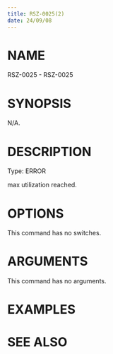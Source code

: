 ```yaml
---
title: RSZ-0025(2)
date: 24/09/08
---
```


# NAME

RSZ-0025 - RSZ-0025

# SYNOPSIS

N/A.

# DESCRIPTION

Type: ERROR

max utilization reached.

# OPTIONS

This command has no switches.

# ARGUMENTS

This command has no arguments.

# EXAMPLES

# SEE ALSO
